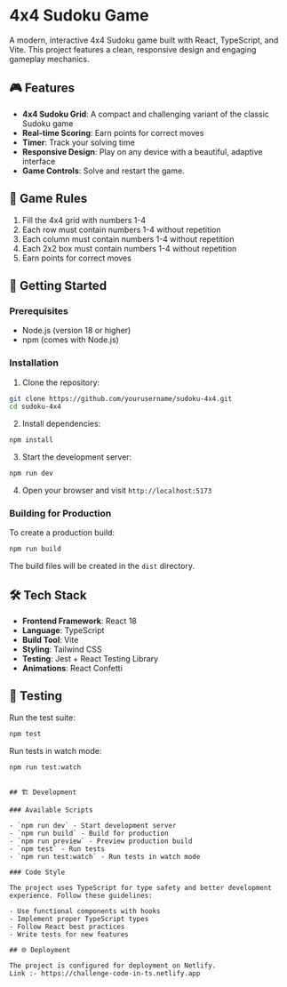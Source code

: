 # 4x4 Sudoku Game

A modern, interactive 4x4 Sudoku game built with React, TypeScript, and Vite. This project features a clean, responsive design and engaging gameplay mechanics.

## 🎮 Features

- **4x4 Sudoku Grid**: A compact and challenging variant of the classic Sudoku game
- **Real-time Scoring**: Earn points for correct moves
- **Timer**: Track your solving time
- **Responsive Design**: Play on any device with a beautiful, adaptive interface
- **Game Controls**: Solve and restart the game.

## 🎯 Game Rules

1. Fill the 4x4 grid with numbers 1-4
2. Each row must contain numbers 1-4 without repetition
3. Each column must contain numbers 1-4 without repetition
4. Each 2x2 box must contain numbers 1-4 without repetition
5. Earn points for correct moves

## 🚀 Getting Started

### Prerequisites

- Node.js (version 18 or higher)
- npm (comes with Node.js)

### Installation

1. Clone the repository:

```bash
git clone https://github.com/yourusername/sudoku-4x4.git
cd sudoku-4x4
```

2. Install dependencies:

```bash
npm install
```

3. Start the development server:

```bash
npm run dev
```

4. Open your browser and visit `http://localhost:5173`

### Building for Production

To create a production build:

```bash
npm run build
```

The build files will be created in the `dist` directory.

## 🛠️ Tech Stack

- **Frontend Framework**: React 18
- **Language**: TypeScript
- **Build Tool**: Vite
- **Styling**: Tailwind CSS
- **Testing**: Jest + React Testing Library
- **Animations**: React Confetti

## 🧪 Testing

Run the test suite:

```bash
npm test
```

Run tests in watch mode:

```bash
npm run test:watch
```

```

## 🏗️ Development

### Available Scripts

- `npm run dev` - Start development server
- `npm run build` - Build for production
- `npm run preview` - Preview production build
- `npm test` - Run tests
- `npm run test:watch` - Run tests in watch mode

### Code Style

The project uses TypeScript for type safety and better development experience. Follow these guidelines:

- Use functional components with hooks
- Implement proper TypeScript types
- Follow React best practices
- Write tests for new features

## 🌐 Deployment

The project is configured for deployment on Netlify.
Link :- https://challenge-code-in-ts.netlify.app

```

